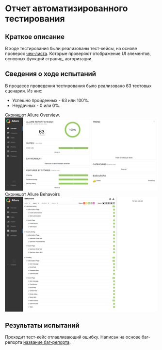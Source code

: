 <h1>Отчет автоматизированного тестирования</h1>
<h2>Краткое описание</h2>
В ходе тестирования были реализованы тест-кейсы, на основе проверок <a href="https://docs.google.com/spreadsheets/d/1q8xd6sDxd11XxgBhMsG4IvHMhhLvpTTBOh8AXMCUXPk/edit?usp=drive_link">чек-листа</a>. Которые проверяют отображение UI элементов, основных функций страниц, авторизации.
<h2>Сведения о ходе испытаний</h2>
В процессе проведения тестирования было реализовано 63 тестовых сценария. Из них:
<ul>
    <li>Успешно пройденных - 63 или 100%.</li>
    <li>Неудачных - 0 или 0%.</li>
</ul>

<div>Скриншот Allure Overview.
    <img src="./pic/allure-overview.png" alt="allure-overview">
<div>
<div>Скриншот Allure Behavoirs
    <img src="./pic/allure-behaviors.png" alt="allure-behavoirs">
<div>
<h2>Результаты испытаний</h2>
Проходит тест-кейс отлавливающий ошибку. Написан на основе баг-репорта <a href="ссылка">название баг-репорта</a>.